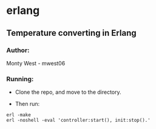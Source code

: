 # erlang
## Temperature converting in Erlang

### Author:
Monty West - mwest06

### Running:
- Clone the repo, and move to the directory.

- Then run:
```
erl -make
erl -noshell -eval 'controller:start(), init:stop().'
```
